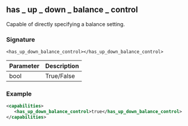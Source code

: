 ## has \_  up \_  down \_  balance \_  control

Capable of directly specifying a balance setting.


### Signature

`<has_up_down_balance_control></has_up_down_balance_control>`


| Parameter | Description |
| --- | --- |
| bool | True/False |


### Example

```xml
<capabilities>
   <has_up_down_balance_control>true</has_up_down_balance_control>
</capabilities>
```
